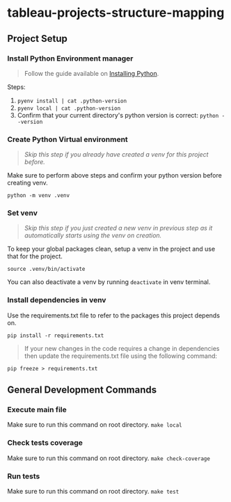 # tableau-projects-structure-mapping

## Project Setup

### Install Python Environment manager
> Follow the guide available on [Installing Python](https://testdriven.io/blog/python-environments/).

Steps:
1. `pyenv install | cat .python-version`
2. `pyenv local | cat .python-version`
3. Confirm that your current directory's python version is correct: `python --version`


### Create Python Virtual environment
> _Skip this step if you already have created a venv for this project before._

Make sure to perform above steps and confirm your python version before creating venv.

`python -m venv .venv`

### Set venv
> _Skip this step if you just created a new venv in previous step as it automatically starts using the venv on creation._

To keep your global packages clean, setup a venv in the project and use that for the project.

`source .venv/bin/activate`

You can also deactivate a venv by running `deactivate` in venv terminal.


### Install dependencies in venv
Use the requirements.txt file to refer to the packages this project depends on.

`pip install -r requirements.txt`

> If your new changes in the code requires a change in dependencies then update the requirements.txt file using the following command:

`pip freeze > requirements.txt`

## General Development Commands

### Execute main file
Make sure to run this command on root directory.
`make local`

### Check tests coverage
Make sure to run this command on root directory.
`make check-coverage`

### Run tests
Make sure to run this command on root directory.
`make test`
